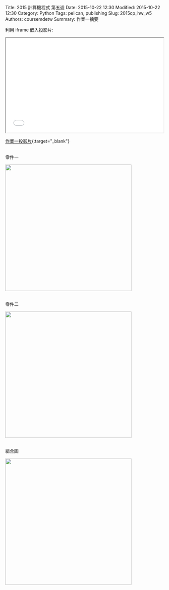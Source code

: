 Title: 2015 計算機程式 第五週
Date: 2015-10-22 12:30
Modified: 2015-10-22 12:30
Category: Python
Tags: pelican, publishing
Slug: 2015cp_hw_w5
Authors: coursemdetw
Summary: 作業一摘要


利用 iframe 嵌入投影片:

<iframe src="simplest3.html" width="500" height="300"></iframe>

[作業一投影片](simplest3.html){:target="_blank"}
<br>
<br>
<p>零件一</p>
<img src="https://copy.com/R2qUTiDGVk3NmtDw"width="400"height="400">
<br>
<br>
<p>零件二</p>
<img src="https://copy.com/FCeMY4fs8D4kLi8i"width="400"height="400">
<br>
<br>
<p>組合圖</p>
<img src="https://copy.com/LeKxsLYzzvGdLNuT"width="400"height="400">
<br>
<br>
